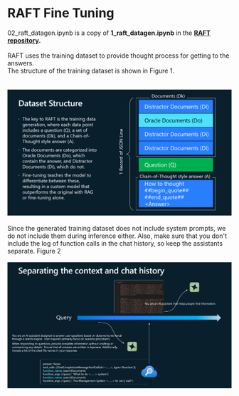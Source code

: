 <h1>RAFT Fine Tuning</h1>

02_raft_datagen.ipynb is a copy of **1_raft_datagen.ipynb** in the **[RAFT repository](https://github.com/Azure-Samples/azure-openai-raft).**
<br><br>
RAFT uses the training dataset to provide thought process for getting to the answers.<br>
The structure of the training dataset is shown in Figure 1.<br>
<br>
<br>
![Data Structure](./streamlit/images/raft_dataStructure.png)
<br>
<br>
Since the generated training dataset does not include system prompts, we do not include them during inference either. Also, make sure that you don't include the log of function calls in the chat history, so keep the assistants separate. Figure 2
<br>
<br>
![Data Structure](./streamlit/images/raft_2assistants.png)
